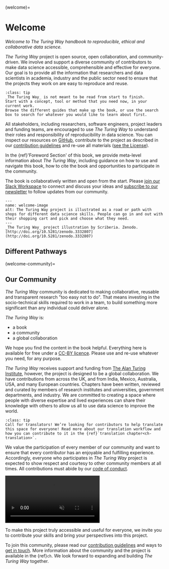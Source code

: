 (welcome)=
# Welcome

*Welcome to The Turing Way handbook to reproducible, ethical and collaborative data science.*

_The Turing Way_ project is open source, open collaboration, and community-driven.
We involve and support a diverse community of contributors to make data science accessible, comprehensible and effective for everyone.
Our goal is to provide all the information that researchers and data scientists in academia, industry and the public sector need to ensure that the projects they work on are easy to reproduce and reuse.

```{admonition} Top Tip
:class: tip
_The Turing Way_ is not meant to be read from start to finish.
Start with a concept, tool or method that you need now, in your current work.
Browse the different guides that make up the book, or use the search box to search for whatever you would like to learn about first.
```

All stakeholders, including researchers, software engineers, project leaders and funding teams, are encouraged to use _The Turing Way_ to understand their roles and responsibility of reproducibility in data science.
You can inspect our resources on [GitHub](https://github.com/the-turing-way/the-turing-way), contribute to the project as described in our [contribution guidelines](https://github.com/the-turing-way/the-turing-way/blob/main/CONTRIBUTING.md) and re-use all materials ([see the License](https://github.com/the-turing-way/the-turing-way/blob/main/LICENSE.md)).

In the {ref}'Foreword Section<fw>' of this book, we provide meta-level information about _The Turing Way_, including guidance on how to use and navigate this book, how to cite the book and opportunities to participate in the community.

The book is collaboratively written and open from the start.
Please [join our Slack Workspace](https://join.slack.com/t/theturingway/shared_invite/zt-fn608gvb-h_ZSpoA29cCdUwR~TIqpBw) to connect and discuss your ideas and [subscribe to our newsletter](https://buttondown.email/turingway) to follow updates from our community.

```{figure} figures/theturingway-pathway.*
---
name: welcome-image
alt: The Turing Way project is illustrated as a road or path with shops for different data science skills. People can go in and out with their shopping cart and pick and choose what they need.
---
_The Turing Way_ project illustration by Scriberia. Zenodo. [http://doi.org/10.5281/zenodo.3332807](http://doi.org/10.5281/zenodo.3332807)
```
## Different Pathways

(welcome-community)=
## Our Community

_The Turing Way_ community is dedicated to making collaborative, reusable and transparent research "too easy not to do".
That means investing in the socio-technical skills required to work in a team, to build something more significant than any individual could deliver alone.

_The Turing Way_ is:

* a book
* a community
* a global collaboration

We hope you find the content in the book helpful.
Everything here is available for free under a [CC-BY licence](https://github.com/the-turing-way/the-turing-way/blob/main/LICENSE.md).
Please use and re-use whatever you need, for any purpose.

_The Turing Way_ receives support and funding from [The Alan Turing Institute](https://www.turing.ac.uk/), however, the project is designed to be a global collaboration.
We have contributions from across the UK, and from India, Mexico, Australia, USA, and many European countries.
Chapters have been written, reviewed and curated by members of research institutes and universities, government departments, and industry.
We are committed to creating a space where people with diverse expertise and lived experiences can share their knowledge with others to allow us all to use data science to improve the world.

```{admonition} Translation
:class: tip
Call for translators! We’re looking for contributors to help translate this space for everyone! Read more about our translation workflow and how you can contribute to it in the {ref}`translation chapter<ch-translation>`.
```

We value the participation of every member of our community and want to ensure that every contributor has an enjoyable and fulfilling experience.
Accordingly, everyone who participates in _The Turing Way_ project is expected to show respect and courtesy to other community members at all times.
All contributions must abide by our [code of conduct](https://github.com/the-turing-way/the-turing-way/blob/main/CODE_OF_CONDUCT.md).

<video controls loop autoplay muted>
  <source src="_static/videos/contributors.mp4" type="video/mp4">
  <p>Video showing screen capture of contributors table, smiling faces and emojis representing the types of contributions in a table.</p>
</video>

To make this project truly accessible and useful for everyone, we invite you to contribute your skills and bring your perspectives into this project.

To join this community, please read our [contribution guidelines](https://github.com/the-turing-way/the-turing-way/blob/main/CONTRIBUTING.md) and ways to [get in touch](https://github.com/the-turing-way/the-turing-way#get-in-touch).
More information about the community and the project is available in the {ref}`ch`.
We look forward to expanding and building _The Turing Way_ together.

